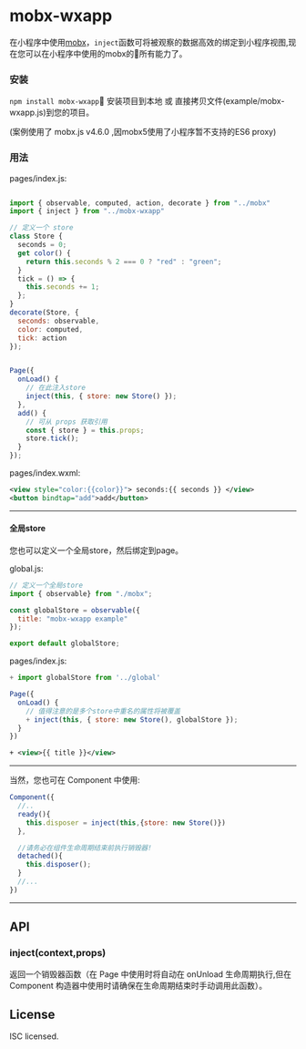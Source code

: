 # mobx-wxapp

在小程序中使用[mobx](https://github.com/mobxjs/mobx)，`inject`函数可将被观察的数据高效的绑定到小程序视图,现在您可以在小程序中使用的mobx的所有能力了。


### 安装

`npm install mobx-wxapp` 安装项目到本地 或 直接拷贝文件(example/mobx-wxapp.js)到您的项目。

(案例使用了 mobx.js v4.6.0 ,因mobx5使用了小程序暂不支持的ES6 proxy)

### 用法

pages/index.js:

```JavaScript

import { observable, computed, action, decorate } from "../mobx"
import { inject } from "../mobx-wxapp"

// 定义一个 store
class Store {
  seconds = 0;
  get color() {
    return this.seconds % 2 === 0 ? "red" : "green";
  }
  tick = () => {
    this.seconds += 1;
  };
}
decorate(Store, {
  seconds: observable,
  color: computed,
  tick: action
});


Page({
  onLoad() {
    // 在此注入store
    inject(this, { store: new Store() });
  },
  add() {
    // 可从 props 获取引用
    const { store } = this.props;
    store.tick();
  }
});

```

pages/index.wxml:

```xml
<view style="color:{{color}}"> seconds:{{ seconds }} </view>
<button bindtap="add">add</button>
```
----------

#### 全局store
您也可以定义一个全局store，然后绑定到page。

global.js:
```JavaScript
// 定义一个全局store
import { observable} from "./mobx";

const globalStore = observable({
  title: "mobx-wxapp example"
});

export default globalStore;
```


pages/index.js:
```JavaScript
+ import globalStore from '../global'

Page({
  onLoad() {
    // 值得注意的是多个store中重名的属性将被覆盖
    + inject(this, { store: new Store(), globalStore });
  }
})
```
```xml
+ <view>{{ title }}</view>
```
-------
当然，您也可在 Component 中使用:

```JavaScript
Component({
  //..
  ready(){
    this.disposer = inject(this,{store: new Store()})
  },

  //请务必在组件生命周期结束前执行销毁器!
  detached(){
    this.disposer();
  }
  //...
})
```


-------
## API

### inject(context,props)

返回一个销毁器函数（在 Page 中使用时将自动在 onUnload 生命周期执行,但在 Component 构造器中使用时请确保在生命周期结束时手动调用此函数）。

## License

ISC licensed.
